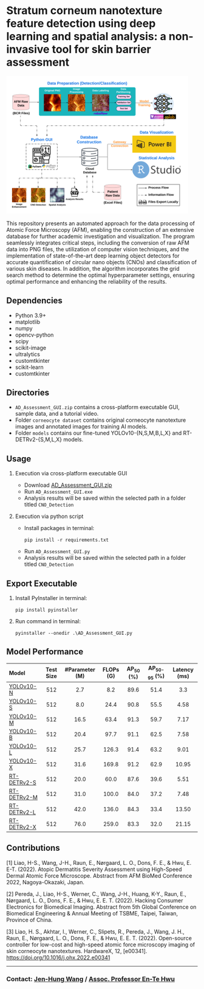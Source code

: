 # **Stratum corneum nanotexture feature detection using deep learning and spatial analysis: a non-invasive tool for skin barrier assessment**

<img src="./source/Overview.png" alt="Data Processing" width="95%" />

This repository presents an automated approach for the data processing of Atomic Force Microscopy (AFM), enabling the construction of an extensive database for further academic investigation and visualization. The program seamlessly integrates critical steps, including the conversion of raw AFM data into PNG files, the utilization of computer vision techniques, and the implementation of state-of-the-art deep learning object detectors for accurate quantification of circular nano objects (CNOs) and classification of various skin diseases. In addition, the algorithm incorporates the grid search method to determine the optimal hyperparameter settings, ensuring optimal performance and enhancing the reliability of the results.

## **Dependencies**
- Python 3.9+
- matplotlib
- numpy
- opencv-python
- scipy
- scikit-image
- ultralytics
- customtkinter
- scikit-learn
- customtkinter

## **Directories**
- `AD_Assessment_GUI.zip` contains a cross-platform executable GUI, sample data, and a tutorial video.
- Folder `corneocyte dataset` contains original corneocyte nanotexture images and annotated images for training AI models.
- Folder `models` contains our fine-tuned YOLOv10-{N,S,M,B,L,X} and RT-DETRv2-{S,M,L,X} models.

## **Usage**
1. Execution via cross-platform executable GUI
    - Download [AD_Assessment_GUI.zip](https://huggingface.co/jenhung/CNO_DETECTION_YOLOv8-L)
    - Run `AD_Assessment_GUI.exe`
    - Analysis results will be saved within the selected path in a folder titled `CNO_Detection`

2. Execution via python script
    - Install packages in terminal:
        ```    
        pip install -r requirements.txt
        ```
    - Run `AD_Assessment_GUI.py`
    - Analysis results will be saved within the selected path in a folder titled `CNO_Detection`

## **Export Executable**

1. Install PyInstaller in terminal:
                
    ```    
    pip install pyinstaller
    ```
   
2. Run command in terminal:

    ```    
    pyinstaller --onedir .\AD_Assessment_GUI.py
    ```
   
## **Model Performance**

| Model                                                                | Test Size | #Parameter (M) | FLOPs (G) | AP<sub>50</sub> (%) | AP<sub>50-95</sub> (%) | Latency (ms) |
|:---------------------------------------------------------------------|:---------:|:--------------:|:---------:|:-------------------:|:----------------------:|:------------:|
| [YOLOv10-N](https://huggingface.co/jenhung/CNO_DETECTION_YOLOv8-L)   |    512    |      2.7       |    8.2    |        89.6         |          51.4          |     3.3      |
| [YOLOv10-S](https://huggingface.co/jenhung/CNO_DETECTION_YOLOv8-L)   |    512    |      8.0       |   24.4    |        90.8         |          55.5          |     4.58     |
| [YOLOv10-M](https://huggingface.co/jenhung/CNO_DETECTION_YOLOv8-L)   |    512    |      16.5      |   63.4    |        91.3         |          59.7          |     7.17     |
| [YOLOv10-B](https://huggingface.co/jenhung/CNO_DETECTION_YOLOv8-L)   |    512    |      20.4      |   97.7    |        91.1         |          62.5          |     7.58     |
| [YOLOv10-L](https://huggingface.co/jenhung/CNO_DETECTION_YOLOv8-L)   |    512    |      25.7      |   126.3   |        91.4         |          63.2          |     9.01     |
| [YOLOv10-X](https://huggingface.co/jenhung/CNO_DETECTION_YOLOv8-L)   |    512    |      31.6      |   169.8   |        91.2         |          62.9          |    10.95     |
| [RT-DETRv2-S](https://huggingface.co/jenhung/CNO_DETECTION_YOLOv8-L) |    512    |      20.0      |   60.0    |        87.6         |          39.6          |     5.51     |
| [RT-DETRv2-M](https://huggingface.co/jenhung/CNO_DETECTION_YOLOv8-L) |    512    |      31.0      |   100.0   |        84.0         |          37.2          |     7.48     |
| [RT-DETRv2-L](https://huggingface.co/jenhung/CNO_DETECTION_YOLOv8-L) |    512    |      42.0      |   136.0   |        84.3         |          33.4          |    13.50     |
| [RT-DETRv2-X](https://huggingface.co/jenhung/CNO_DETECTION_YOLOv8-L) |    512    |      76.0      |   259.0   |        83.3         |          32.0          |    21.15     |

## **Contributions**

[1] Liao, H-S., Wang, J-H., Raun, E., Nørgaard, L. O., Dons, F. E., & Hwu, E. E-T. (2022). Atopic Dermatitis Severity Assessment using High-Speed Dermal Atomic Force Microscope. Abstract from AFM BioMed Conference 2022, Nagoya-Okazaki, Japan.

[2] Pereda, J., Liao, H-S., Werner, C., Wang, J-H., Huang, K-Y., Raun, E., Nørgaard, L. O., Dons, F. E., & Hwu, E. E. T. (2022). Hacking Consumer Electronics for Biomedical Imaging. Abstract from 5th Global Conference on Biomedical Engineering & Annual Meeting of TSBME, Taipei, Taiwan, Province of China.

[3] Liao, H. S., Akhtar, I., Werner, C., Slipets, R., Pereda, J., Wang, J. H., Raun, E., Nørgaard, L. O., Dons, F. E., & Hwu, E. E. T. (2022). Open-source controller for low-cost and high-speed atomic force microscopy imaging of skin corneocyte nanotextures. HardwareX, 12, [e00341]. https://doi.org/10.1016/j.ohx.2022.e00341

----

### Contact: [Jen-Hung Wang](mailto:jenhw@dtu.dk) / [Assoc. Professor En-Te Hwu](mailto:etehw@dtu.dk)
